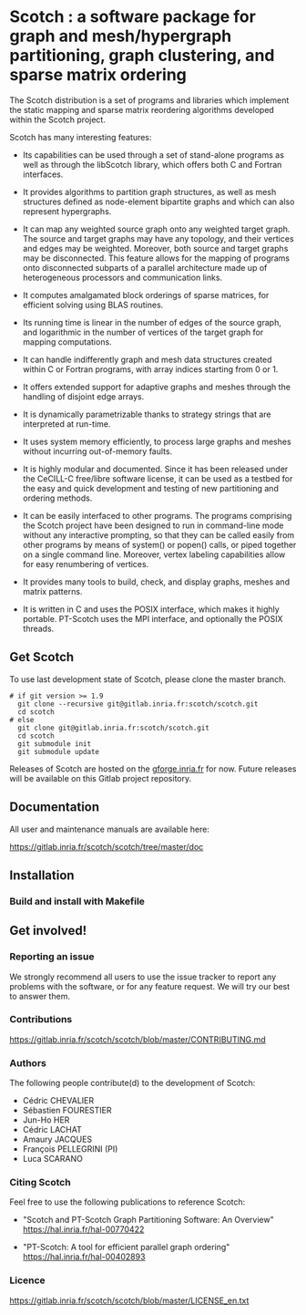 Scotch : a software package for graph and mesh/hypergraph partitioning, graph clustering, and sparse matrix ordering
==============================

The Scotch distribution is a set of programs and libraries which implement the static mapping and sparse matrix reordering algorithms developed within the Scotch project.

Scotch has many interesting features:

* Its capabilities can be used through a set of stand-alone programs as well as through the libScotch library, which offers both C and Fortran interfaces.

* It provides algorithms to partition graph structures, as well as mesh structures defined as node-element bipartite graphs and which can also represent hypergraphs.

* It can map any weighted source graph onto any weighted target graph. The source and target graphs may have any topology, and their vertices and edges may be weighted. Moreover, both source and target graphs may be disconnected. This feature allows for the mapping of programs onto disconnected subparts of a parallel architecture made up of heterogeneous processors and communication links.

* It computes amalgamated block orderings of sparse matrices, for efficient solving using BLAS routines.

* Its running time is linear in the number of edges of the source graph, and logarithmic in the number of vertices of the target graph for mapping computations.

* It can handle indifferently graph and mesh data structures created within C or Fortran programs, with array indices starting from 0 or 1.

* It offers extended support for adaptive graphs and meshes through the handling of disjoint edge arrays.

* It is dynamically parametrizable thanks to strategy strings that are interpreted at run-time.

* It uses system memory efficiently, to process large graphs and meshes without incurring out-of-memory faults.

* It is highly modular and documented. Since it has been released under the CeCILL-C free/libre software license, it can be used as a testbed for the easy and quick development and testing of new partitioning and ordering methods.

* It can be easily interfaced to other programs. The programs comprising the Scotch project have been designed to run in command-line mode without any interactive prompting, so that they can be called easily from other programs by means of system() or popen() calls, or piped together on a single command line. Moreover, vertex labeling capabilities allow for easy renumbering of vertices.

* It provides many tools to build, check, and display graphs, meshes and matrix patterns.

* It is written in C and uses the POSIX interface, which makes it highly portable. PT-Scotch uses the MPI interface, and optionally the POSIX threads.


Get Scotch
----------

To use last development state of Scotch, please clone the master
branch.

    # if git version >= 1.9
      git clone --recursive git@gitlab.inria.fr:scotch/scotch.git
      cd scotch
    # else
      git clone git@gitlab.inria.fr:scotch/scotch.git
      cd scotch
      git submodule init
      git submodule update

Releases of Scotch are hosted on the
[gforge.inria.fr](https://gforge.inria.fr/frs/?group_id=248) for now.
Future releases will be available on this Gitlab project repository.

Documentation
-------------

All user and maintenance manuals are available here:

https://gitlab.inria.fr/scotch/scotch/tree/master/doc

Installation
------------

### Build and install with Makefile

Get involved!
---------------------

### Reporting an issue

We strongly recommend all users to use the issue tracker to report any problems with the software, or for any feature request. We will try our best to answer them.

### Contributions

https://gitlab.inria.fr/scotch/scotch/blob/master/CONTRIBUTING.md

### Authors

The following people contribute(d) to the development of Scotch:
* Cédric CHEVALIER
* Sébastien FOURESTIER
* Jun-Ho HER
* Cédric LACHAT
* Amaury JACQUES
* François PELLEGRINI (PI)
* Luca SCARANO

### Citing Scotch

Feel free to use the following publications to reference Scotch:

* "Scotch and PT-Scotch Graph Partitioning Software: An Overview"
  https://hal.inria.fr/hal-00770422

* "PT-Scotch: A tool for efficient parallel graph ordering"
  https://hal.inria.fr/hal-00402893

### Licence

https://gitlab.inria.fr/scotch/scotch/blob/master/LICENSE_en.txt
